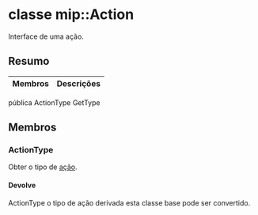# <a name="class-mipaction"></a>classe mip::Action 
Interface de uma ação.
## <a name="summary"></a>Resumo
 Membros                        | Descrições                                
--------------------------------|---------------------------------------------
pública ActionType GetType
## <a name="members"></a>Membros
### <a name="actiontype"></a>ActionType
Obter o tipo de [ação](#classmip_1_1_action).
#### <a name="returns"></a>Devolve
ActionType o tipo de ação derivada esta classe base pode ser convertido.